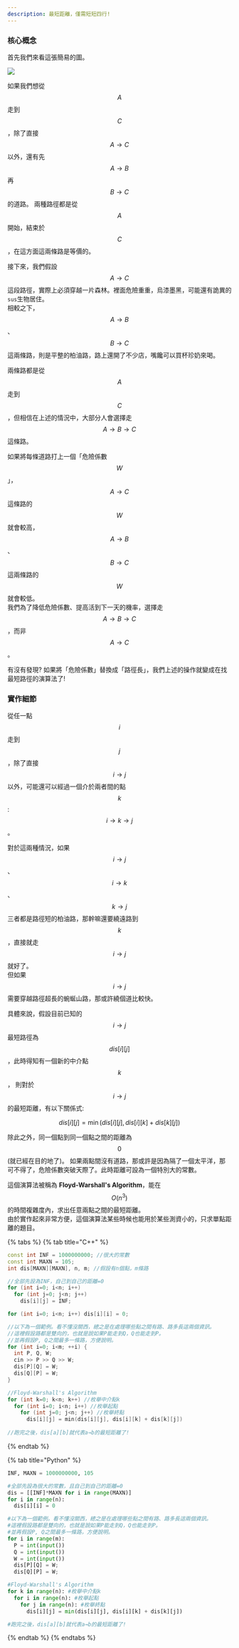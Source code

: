 ```yaml
---
description: 最短距離，僅需短短四行!
---
```


### 核心概念

首先我們來看這張簡易的圖。

![](../.gitbook/assets/simple-transitive-graph.png)

如果我們想從 $$A$$ 走到 $$C$$，除了直接 $$A \rightarrow C$$ 以外，還有先 $$A \rightarrow B$$ 再 $$B \rightarrow C$$ 的道路。
兩種路徑都是從 $$A$$ 開始，結束於 $$C$$，在這方面這兩條路是等價的。

接下來，我們假設 $$A \rightarrow C$$ 這段路徑，實際上必須穿越一片森林。裡面危險重重，烏漆墨黑，可能還有詭異的`sus`生物居住。\
相較之下，$$A \rightarrow B$$、$$B \rightarrow C$$ 這兩條路，則是平整的柏油路，路上還開了不少店，嘴饞可以買杯珍奶來喝。

兩條路都是從 $$A$$ 走到 $$C$$，但相信在上述的情況中，大部分人會選擇走 $$A \rightarrow B \rightarrow C$$ 這條路。

如果將每條道路打上一個「危險係數 $$W$$」， $$A \rightarrow C$$ 這條路的 $$W$$ 就會較高，
$$A \rightarrow B$$、$$B \rightarrow C$$ 這兩條路的 $$W$$ 就會較低。\
我們為了降低危險係數、提高活到下一天的機率，選擇走 $$A \rightarrow B \rightarrow C$$，而非 $$A \rightarrow C$$。

有沒有發現? 如果將「危險係數」替換成「路徑長」，我們上述的操作就變成在找最短路徑的演算法了!

### 實作細節

從任一點 $$i$$ 走到 $$j$$，除了直接 $$i \rightarrow j$$ 以外，可能還可以經過一個介於兩者間的點 $$k$$: $$i \rightarrow k \rightarrow j$$。

對於這兩種情況，如果 $$i \rightarrow j$$、$$i \rightarrow k$$、$$k \rightarrow j$$ 三者都是路徑短的柏油路，那幹嘛還要繞遠路到 $$k$$，直接就走 $$i \rightarrow j$$ 就好了。\
但如果 $$i \rightarrow j$$ 需要穿越路徑超長的蜿蜒山路，那或許繞個道比較快。

具體來說，假設目前已知的 $$i \rightarrow j$$ 最短路徑為 $$dis[i][j]$$，此時得知有一個新的中介點 $$k$$，
則對於 $$i \rightarrow j$$ 的最短距離，有以下關係式:

$$dis[i][j] = \min(dis[i][j], dis[i][k] + dis[k][j])$$

除此之外，同一個點到同一個點之間的距離為 $$0$$(就已經在目的地了)。
如果兩點間沒有道路，那或許是因為隔了一個太平洋，那可不得了，危險係數突破天際了。此時距離可設為一個特別大的常數。

這個演算法被稱為 **Floyd-Warshall's Algorithm**，能在 $$O(n^3)$$ 的時間複雜度內，求出任意兩點之間的最短距離。\
由於實作起來非常方便，這個演算法某些時候也能用於某些測資小的，只求單點距離的題目。

{% tabs %}
{% tab title="C++" %}
```cpp
const int INF = 1000000000; //很大的常數
const int MAXN = 105;
int dis[MAXN][MAXN], n, m; //假設有n個點，m條路

//全部先設為INF，自己到自己的距離=0
for (int i=0; i<n; i++)
  for (int j=0; j<n; j++)
    dis[i][j] = INF;

for (int i=0; i<n; i++) dis[i][i] = 0;

//以下為一個範例。看不懂沒關西，總之是在處理哪些點之間有路、路多長這兩個資訊。
//這裡假設路都是雙向的，也就是說如果P能走到Q，Q也能走到P。
//並再假設P, Q之間最多一條路，方便說明。
for (int i=0; i<m; ++i) {
  int P, Q, W;
  cin >> P >> Q >> W;
  dis[P][Q] = W;
  dis[Q][P] = W;
}

//Floyd-Warshall's Algorithm
for (int k=0; k<n; k++) //枚舉中介點k
  for (int i=0; i<n; i++) //枚舉起點
    for (int j=0; j<n; j++) //枚舉終點
      dis[i][j] = min(dis[i][j], dis[i][k] + dis[k][j])
      
//跑完之後，dis[a][b]就代表a→b的最短距離了!
```
{% endtab %}

{% tab title="Python" %}
```python
INF, MAXN = 1000000000, 105

#全部先設為很大的常數，且自己到自己的距離=0
dis = [[INF]*MAXN for i in range(MAXN)]
for i in range(n):
  dis[i][i] = 0

#以下為一個範例。看不懂沒關西，總之是在處理哪些點之間有路、路多長這兩個資訊。
#這裡假設路都是雙向的，也就是說如果P能走到Q，Q也能走到P。
#並再假設P, Q之間最多一條路，方便說明。
for i in range(m):
  P = int(input())
  Q = int(input())
  W = int(input())
  dis[P][Q] = W;
  dis[Q][P] = W;

#Floyd-Warshall's Algorithm
for k in range(n): #枚舉中介點k
  for i in range(n): #枚舉起點
    for j in range(n): #枚舉終點
      dis[i][j] = min(dis[i][j], dis[i][k] + dis[k][j])

#跑完之後，dis[a][b]就代表a→b的最短距離了!
```
{% endtab %}
{% endtabs %}
